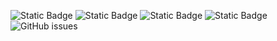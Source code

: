 ![Static Badge](https://img.shields.io/badge/blacklists-60-000000) ![Static Badge](https://img.shields.io/badge/blacklisted-2809433-cc0000) ![Static Badge](https://img.shields.io/badge/whitelisted-2242-00CC00) ![Static Badge](https://img.shields.io/badge/streaming_blacklist-28106-000000) ![GitHub issues](https://img.shields.io/github/issues/fabriziosalmi/blacklists)
